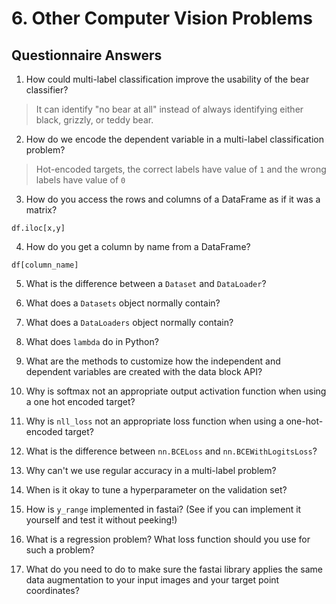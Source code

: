 # 6. Other Computer Vision Problems

## Questionnaire Answers
1. How could multi-label classification improve the usability of the bear classifier?
> It can identify "no bear at all" instead of always identifying either black, grizzly, or teddy bear.

2. How do we encode the dependent variable in a multi-label classification problem?
> Hot-encoded targets, the correct labels have value of `1` and the wrong labels have value of `0`

3. How do you access the rows and columns of a DataFrame as if it was a matrix?
```
df.iloc[x,y]
```

4. How do you get a column by name from a DataFrame?
```
df[column_name]
```

5. What is the difference between a `Dataset` and `DataLoader`?

6. What does a `Datasets` object normally contain?
7. What does a `DataLoaders` object normally contain?
8. What does `lambda` do in Python?
9. What are the methods to customize how the independent and dependent variables are created with the data block API?
10. Why is softmax not an appropriate output activation function when using a one hot encoded target?
11. Why is `nll_loss` not an appropriate loss function when using a one-hot-encoded target?
12. What is the difference between `nn.BCELoss` and `nn.BCEWithLogitsLoss`?
13. Why can't we use regular accuracy in a multi-label problem?
14. When is it okay to tune a hyperparameter on the validation set?
15. How is `y_range` implemented in fastai? (See if you can implement it yourself and test it without peeking!)
16. What is a regression problem? What loss function should you use for such a problem?
17. What do you need to do to make sure the fastai library applies the same data augmentation to your input images and your target point coordinates?